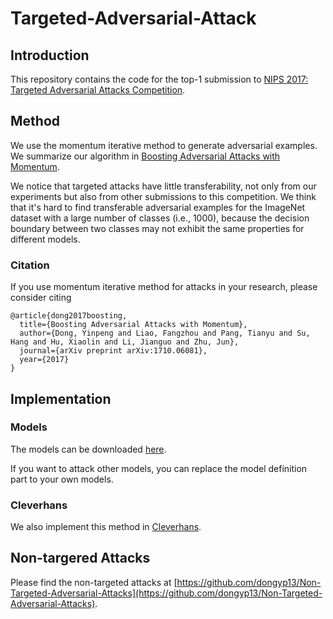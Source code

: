# Targeted-Adversarial-Attack

## Introduction
This repository contains the code for the top-1 submission to [NIPS 2017: Targeted Adversarial Attacks Competition](https://www.kaggle.com/c/nips-2017-targeted-adversarial-attack).

## Method
We use the momentum iterative method to generate adversarial examples. We summarize our algorithm in [Boosting Adversarial Attacks with Momentum](https://arxiv.org/pdf/1710.06081.pdf).

We notice that targeted attacks have little transferability, not only from our experiments but also from other submissions to this competition. We think that it's hard to find transferable adversarial examples for the ImageNet dataset with a large number of classes (i.e., 1000), because the decision boundary between two classes may not exhibit the same properties for different models.

### Citation
If you use momentum iterative method for attacks in your research, please consider citing

    @article{dong2017boosting,
      title={Boosting Adversarial Attacks with Momentum},
      author={Dong, Yinpeng and Liao, Fangzhou and Pang, Tianyu and Su, Hang and Hu, Xiaolin and Li, Jianguo and Zhu, Jun},
      journal={arXiv preprint arXiv:1710.06081},
      year={2017}
    }

## Implementation

### Models
The models can be downloaded [here](http://ml.cs.tsinghua.edu.cn/~yinpeng/nips17/targeted/models.zip).

If you want to attack other models, you can replace the model definition part to your own models.

### Cleverhans
We also implement this method in [Cleverhans](https://github.com/tensorflow/cleverhans/blob/master/cleverhans/attacks.py#L454-L605).

## Non-targered Attacks
Please find the non-targeted attacks at [https://github.com/dongyp13/Non-Targeted-Adversarial-Attacks](https://github.com/dongyp13/Non-Targeted-Adversarial-Attacks).
